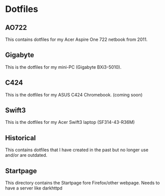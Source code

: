# Dotfiles

## AO722

This contains dotfiles for my Acer Aspire One 722 netbook from 2011.

## Gigabyte

This is the dotfiles for my mini-PC (Gigabyte BXi3-5010).

## C424

This is the dotfiles for my ASUS C424 Chromebook. (coming soon)

## Swift3

This is the dotfiles for my Acer Swift3 laptop (SF314-43-R36M)

## Historical

This contains dotfiles that I have created in the past but no longer use and/or are outdated.

## Startpage

This directory contains the Startpage fore Firefox/other webpage. Needs to have a server like darkhttpd

